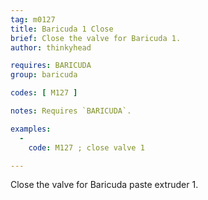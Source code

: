 ```yaml
---
tag: m0127
title: Baricuda 1 Close
brief: Close the valve for Baricuda 1.
author: thinkyhead

requires: BARICUDA
group: baricuda

codes: [ M127 ]

notes: Requires `BARICUDA`.

examples:
  -
    code: M127 ; close valve 1

---
```


Close the valve for Baricuda paste extruder 1.
